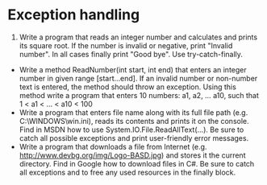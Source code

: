 Exception handling
=======================

1.  Write a program that reads an integer number and calculates and prints its square root. If the number is invalid or negative, print "Invalid number". In all cases finally print "Good bye". Use try-catch-finally.
*  Write a method ReadNumber(int start, int end) that enters an integer number in given range [start…end]. If an invalid number or non-number text is entered, the method should throw an exception. Using this method write a program that enters 10 numbers:
			a1, a2, … a10, such that 1 < a1 < … < a10 < 100
*  Write a program that enters file name along with its full file path (e.g. C:\WINDOWS\win.ini), reads its contents and prints it on the console. Find in MSDN how to use System.IO.File.ReadAllText(…). Be sure to catch all possible exceptions and print user-friendly error messages.
*  Write a program that downloads a file from Internet (e.g. http://www.devbg.org/img/Logo-BASD.jpg) and stores it the current directory. Find in Google how to download files in C#. Be sure to catch all exceptions and to free any used resources in the finally block.
